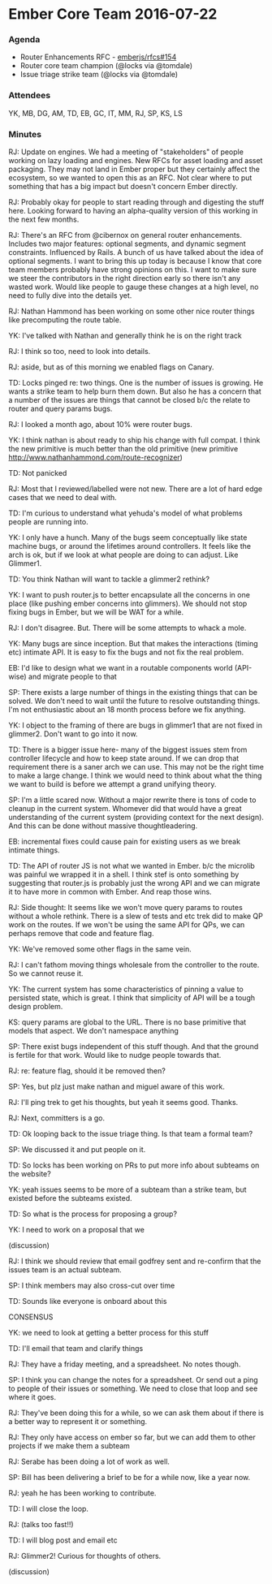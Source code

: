 # Ember Core Team 2016-07-22

### Agenda

- Router Enhancements RFC - [emberjs/rfcs#154](https://github.com/emberjs/rfcs/pull/154)
- Router core team champion (@locks via @tomdale)
- Issue triage strike team (@locks via @tomdale)

### Attendees

YK, MB, DG, AM, TD, EB, GC, IT, MM, RJ, SP, KS, LS

### Minutes

RJ: Update on engines. We had a meeting of "stakeholders" of people working on
lazy loading and engines. New RFCs for asset loading and asset packaging. They
may not land in Ember proper but they certainly affect the ecosystem, so we
wanted to open this as an RFC. Not clear where to put something that has a big
impact but doesn't concern Ember directly.

RJ: Probably okay for people to start reading through and digesting the stuff
here. Looking forward to having an alpha-quality version of this working in the
next few months.

RJ: There's an RFC from @cibernox on general router enhancements. Includes two
major features: optional segments, and dynamic segment constraints. Influenced
by Rails. A bunch of us have talked about the idea of optional segments. I want
to bring this up today is because I know that core team members probably have
strong opinions on this. I want to make sure we steer the contributors in the
right direction early so there isn't any wasted work. Would like people to gauge
these changes at a high level, no need to fully dive into the details yet.

RJ: Nathan Hammond has been working on some other nice router things like
precomputing the route table.

YK: I've talked with Nathan and generally think he is on the right track

RJ: I think so too, need to look into details.

RJ: aside, but as of this morning we enabled flags on Canary.

TD: Locks pinged re: two things. One is the number of issues is growing. He
wants a strike team to help burn them down. But also he has a concern that a
number of the issues are things that cannot be closed b/c the relate to router
and query params bugs.

RJ: I looked a month ago, about 10% were router bugs.

YK: I think nathan is about ready to ship his change with full compat. I think
the new primitive is much better than the old primitive (new primitive
http://www.nathanhammond.com/route-recognizer)

TD: Not panicked

RJ: Most that I reviewed/labelled were not new. There are a lot of hard edge
cases that we need to deal with.

TD: I'm curious to understand what yehuda's model of what problems people are
running into.

YK: I only have a hunch. Many of the bugs seem conceptually like state machine
bugs, or around the lifetimes around controllers. It feels like the arch is ok,
but if we look at what people are doing to can adjust. Like Glimmer1.

TD: You think Nathan will want to tackle a glimmer2 rethink?

YK: I want to push router.js to better encapsulate all the concerns in one place
(like pushing ember concerns into glimmers). We should not stop fixing bugs in
Ember, but we will be WAT for a while.

RJ: I don't disagree. But. There will be some attempts to whack a mole.

YK: Many bugs are since inception. But that makes the interactions (timing etc)
intimate API. It is easy to fix the bugs and not fix the real problem.

EB: I'd like to design what we want in a routable components world (API-wise)
and migrate people to that

SP: There exists a large number of things in the existing things that can be
solved. We don't need to wait until the future to resolve outstanding things.
I'm not enthusiastic about an 18 month process before we fix anything.

YK: I object to the framing of there are bugs in glimmer1 that are not fixed in
glimmer2. Don't want to go into it now.

TD: There is a bigger issue here- many of the biggest issues stem from
controller lifecycle and how to keep state around. If we can drop that
requirement there is a saner arch we can use. This may not be the right time to
make a large change. I think we would need to think about what the thing we want
to build is before we attempt a grand unifying theory.

SP: I'm a little scared now. Without a major rewrite there is tons of code to
cleanup in the current system. Whomever did that would have a great
understanding of the current system (providing context for the next design). And
this can be done without massive thoughtleadering.

EB: incremental fixes could cause pain for existing users as we break intimate
things.

TD: The API of router JS is not what we wanted in Ember. b/c the microlib was
painful we wrapped it in a shell. I think stef is onto something by suggesting
that router.js is probably just the wrong API and we can migrate it to have more
in common with Ember. And reap those wins.

RJ: Side thought: It seems like we won't move query params to routes without a
whole rethink. There is a slew of tests and etc trek did to make QP work on the
routes. If we won't be using the same API for QPs, we can perhaps remove that
code and feature flag.

YK: We've removed some other flags in the same vein.

RJ: I can't fathom moving things wholesale from the controller to the route. So
we cannot reuse it.

YK: The current system has some characteristics of pinning a value to persisted
state, which is great. I think that simplicity of API will be a tough design
problem.

KS: query params are global to the URL. There is no base primitive that models
that aspect. We don't namespace anything

SP: There exist bugs independent of this stuff though. And that the ground is
fertile for that work. Would like to nudge people towards that.

RJ: re: feature flag, should it be removed then?

SP: Yes, but plz just make nathan and miguel aware of this work.

RJ: I'll ping trek to get his thoughts, but yeah it seems good. Thanks.

RJ: Next, committers is a go.

TD: Ok looping back to the issue triage thing. Is that team a formal team?

SP: We discussed it and put people on it.

TD: So locks has been working on PRs to put more info about subteams on the
website?

YK: yeah issues seems to be more of a subteam than a strike team, but existed
before the subteams existed.

TD: So what is the process for proposing a group?

YK: I need to work on a proposal that we

(discussion)

RJ: I think we should review that email godfrey sent and re-confirm that the
issues team is an actual subteam.

SP: I think members may also cross-cut over time

TD: Sounds like everyone is onboard about this

CONSENSUS

YK: we need to look at getting a better process for this stuff

TD: I'll email that team and clarify things

RJ: They have a friday meeting, and a spreadsheet. No notes though.

SP: I think you can change the notes for a spreadsheet. Or send out a ping to
people of their issues or something. We need to close that loop and see where it
goes.

RJ: They've been doing this for a while, so we can ask them about if there is a
better way to represent it or something.

RJ: They only have access on ember so far, but we can add them to other projects
if we make them a subteam

RJ: Serabe has been doing a lot of work as well.

SP: Bill has been delivering a brief to be for a while now, like a year now.

RJ: yeah he has been working to contribute.

TD: I will close the loop.

RJ: (talks too fast!!)

TD: I will blog post and email etc

RJ: Glimmer2! Curious for thoughts of others.

(discussion)
